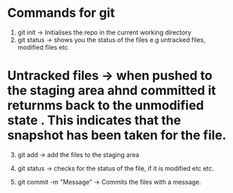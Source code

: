 # Commands for git 

1. git init -> Initialises the repo in the current working directory
2. git status -> shows you the status of the files e.g untracked files, modified files etc 

# Untracked files -> when pushed to the staging area ahnd committed it returnms back to the unmodified state . This indicates that the snapshot has been taken for the file. 

3. git add -> add the files to the staging area

4. git status -> checks for the status of the file, if it is modified etc etc. 

5. git commit -m "Message" -> Commits the files with a message. 
